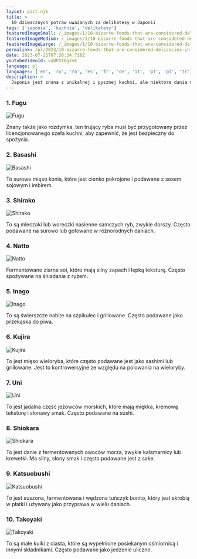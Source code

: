 ```yaml
---
layout: post.njk
title: >
  10 dziwacznych potraw uważanych za delikatesy w Japonii
tags: ['japonia', 'kuchnia', 'delikatesy']
featuredImageSmall: /_images/1/10-bizarre-foods-that-are-considered-delicacies-in-japan-cover-pl-small.webp
featuredImageMedium: /_images/1/10-bizarre-foods-that-are-considered-delicacies-in-japan-cover-pl-medium.webp
featuredImageLarge: /_images/1/10-bizarre-foods-that-are-considered-delicacies-in-japan-cover-pl-large.webp
permalink: /pl/2023/10-bizarre-foods-that-are-considered-delicacies-in-japan.html
date: 2023-07-25T07:38:34.718Z
youtubeVideoId: vqDPXT6gJvE
language: pl
languages: ['en', 'ru', 'ro', 'es', 'fr', 'de', 'it', 'pt', 'pl', 'tr']
description: >
  Japonia jest znana z unikalnej i pysznej kuchni, ale niektóre dania mogą wydawać się dziwne dla obcokrajowców. Oto 10 dziwacznych potraw uważanych za delikatesy w Japonii.
---
```


### 1. Fugu

![Fugu](/_images/9/96c633ca5ebc8e8a6a56ebe1e37111f4-medium.webp)

Znany także jako rozdymka, ten trujący ryba musi być przygotowany przez licencjonowanego szefa kuchni, aby zapewnić, że jest bezpieczny do spożycia.

### 2. Basashi

![Basashi](/_images/8/8587da8c450813a70d675c835204435c-medium.webp)

To surowe mięso konia, które jest cienko pokrojone i podawane z sosem sojowym i imbirem.

### 3. Shirako

![Shirako](/_images/3/304dc036744398cfc7b94d120d6e7961-medium.webp)

To są mleczaki lub woreczki nasienne samczych ryb, zwykle dorszy. Często podawane na surowo lub gotowane w różnorodnych daniach.

### 4. Natto

![Natto](/_images/e/e04988a4cbce62b6685f25f5d3153379-medium.webp)

Fermentowane ziarna soi, które mają silny zapach i lepką teksturę. Często spożywane na śniadanie z ryżem.

### 5. Inago

![Inago](/_images/d/d970f12a0c3a084a69bce288c8137335-medium.webp)

To są świerszcze nabite na szpikulec i grillowane. Często podawane jako przekąska do piwa.

### 6. Kujira

![Kujira](/_images/c/c8ac8600eed214f6396db84f6e3fe553-medium.webp)

To jest mięso wieloryba, które często podawane jest jako sashimi lub grillowane. Jest to kontrowersyjne ze względu na polowania na wieloryby.

### 7. Uni

![Uni](/_images/f/fb8c5d20cf570a1911615dfa070c25ff-medium.webp)

To jest jadalna część jeżowców morskich, które mają miękka, kremową teksturę i słonawy smak. Często podawane na sushi.

### 8. Shiokara

![Shiokara](/_images/d/de5df08cd29b81bbe6bfec02f1a24ade-medium.webp)

To jest danie z fermentowanych owoców morza, zwykle kałamarnicy lub krewetki. Ma silny, słony smak i często podawane jest z sake.

### 9. Katsuobushi

![Katsuobushi](/_images/5/5d0ea606f89306543e13d3bdd1284102-medium.webp)

To jest suszona, fermentowana i wędzona tuńczyk bonito, który jest skrobią w płatki i używany jako przyprawa w wielu daniach.

### 10. Takoyaki

![Takoyaki](/_images/c/c86b850fcaf3961aa33a9e45ca747aee-medium.webp)

To są małe kulki z ciasta, które są wypełnione posiekanym ośmiornicą i innymi składnikami. Często podawane jako jedzenie uliczne.

